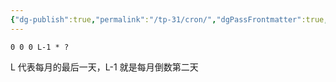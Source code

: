 ```yaml
---
{"dg-publish":true,"permalink":"/tp-31/cron/","dgPassFrontmatter":true,"created":"2024-04-12T15:13:04.415+08:00","updated":"2024-06-01T10:49:32.843+08:00"}
---
```


```cron
0 0 0 L-1 * ?
```

L 代表每月的最后一天，L-1 就是每月倒数第二天